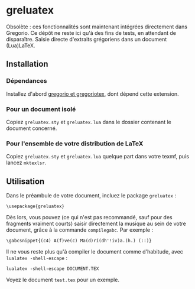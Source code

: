 # greluatex

Obsolète : ces fonctionnalités sont maintenant intégrées directement dans Gregorio.
Ce dépôt ne reste ici qu'à des fins de tests, en attendant de disparaître.
Saisie directe d'extraits grégoriens dans un document (Lua)LaTeX.


## Installation

### Dépendances

Installez d'abord [gregorio et gregoriotex](https://github.com/gregorio-project/gregorio/), dont dépend cette extension.

### Pour un document isolé

Copiez `greluatex.sty` et `greluatex.lua` dans le dossier contenant le document concerné.

### Pour l'ensemble de votre distribution de LaTeX

Copiez `greluatex.sty` et `greluatex.lua` quelque part dans votre texmf, puis lancez `mktexlsr`.


## Utilisation

Dans le préambule de votre document, incluez le package `greluatex` :

    \usepackage{greluatex}

Dès lors, vous pouvez (ce qui n'est pas recommandé, sauf pour des fragments vraiment courts) saisir directement la musique au sein de votre document, grâce à la commande `compilegabc`. Par exemple :

    \gabcsnippet{(c4) A(f)ve(c) Ma(d)rí(dh'!iv)a.(h.) (::)}

Il ne vous reste plus qu'à compiler le document comme d'habitude, avec `lualatex -shell-escape` :

    lualatex -shell-escape DOCUMENT.TEX

Voyez le document `test.tex` pour un exemple.
